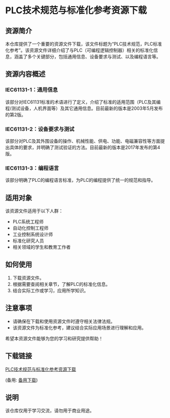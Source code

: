 # PLC技术规范与标准化参考资源下载

## 资源简介

本仓库提供了一个重要的资源文件下载，该文件标题为“PLC技术规范，PLC标准化参考”。该资源文件详细介绍了与PLC（可编程逻辑控制器）相关的标准化信息，涵盖了多个关键部分，包括通用信息、设备要求与测试、以及编程语言等。

## 资源内容概述

### IEC61131-1：通用信息

该部分对IEC61131标准的术语进行了定义，介绍了标准的适用范围（PLC及其编程/测试设备，人机界面等）及其它通用信息。目前最新的版本是2003年5月发布的第2版。

### IEC61131-2：设备要求与测试

该部分对PLC及其外围设备的操作、机械性能、供电、功能、电磁兼容性等方面提出具体的要求，并明确了测试验证的方法。目前最新的版本是2017年发布的第4版。

### IEC61131-3：编程语言

该部分明确了PLC的编程语言标准，为PLC的编程提供了统一的规范和指导。

## 适用对象

该资源文件适用于以下人群：

- PLC系统工程师
- 自动化控制工程师
- 工业控制系统设计师
- 标准化研究人员
- 相关领域的学生和教育工作者

## 如何使用

1. 下载资源文件。
2. 根据需要查阅相关章节，了解PLC的标准化信息。
3. 结合实际工作或学习，应用所学知识。

## 注意事项

- 请确保在下载和使用资源文件时遵守相关法律法规。
- 该资源文件为标准化参考，建议结合实际应用场景进行理解和应用。

希望本资源文件能够为您的学习和研究提供帮助！

## 下载链接
[PLC技术规范与标准化参考资源下载](https://pan.quark.cn/s/5dacb3d8d93d) 

(备用: [备用下载](https://pan.baidu.com/s/1i31iX98h3CWoGFHr2hYiFw?pwd=1234))

## 说明

该仓库仅用于学习交流，请勿用于商业用途。
